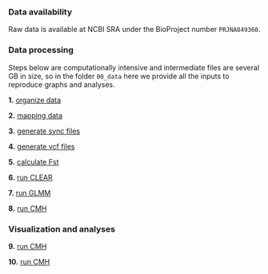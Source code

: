 ### Data availability

Raw data is available at NCBI SRA under the BioProject number `PRJNA849360`.

### Data processing

Steps below are computationally intensive and intermediate files are several GB in size, so in the folder `00_data` here we provide all the inputs to reproduce graphs and analyses.

**1.** [organize data](/4_poolseq/01_organize)

**2.** [mapping data](/4_poolseq/02_mapping)

**3.** [generate sync files](/4_poolseq/03_sync)

**4.** [generate vcf files](/4_poolseq/04_vcf)

**5.** [calculate Fst](/4_poolseq/05_fst)

**6.** [run CLEAR](/4_poolseq/06_clear)

**7.** [run GLMM](/4_poolseq/07_glmm)

**8.** [run CMH](/4_poolseq/08_cmh)

### Visualization and analyses

**9.** [run CMH](/4_poolseq/09_manhattan_plots)

**10.** [run CMH](/4_poolseq/10_snp_frequency)
